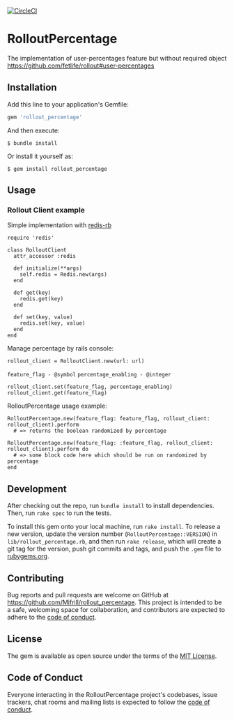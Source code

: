 [![CircleCI](https://circleci.com/gh/Mifrill/rollout_percentage.svg?style=svg)](https://app.circleci.com/pipelines/github/Mifrill/rollout_percentage)

# RolloutPercentage

The implementation of user-percentages feature but without required object
https://github.com/fetlife/rollout#user-percentages

## Installation

Add this line to your application's Gemfile:

```ruby
gem 'rollout_percentage'
```

And then execute:

    $ bundle install

Or install it yourself as:

    $ gem install rollout_percentage

## Usage

### Rollout Client example

Simple implementation with [redis-rb](https://github.com/redis/redis-rb)

    require 'redis'
    
    class RolloutClient
      attr_accessor :redis
    
      def initialize(**args)
        self.redis = Redis.new(args)
      end
    
      def get(key)
        redis.get(key)
      end

      def set(key, value)
        redis.set(key, value)
      end
    end

Manage percentage by rails console:

    rollout_client = RolloutClient.new(url: url)

`feature_flag - @symbol`
`percentage_enabling - @integer`

    rollout_client.set(feature_flag, percentage_enabling)
    rollout_client.get(feature_flag)

RolloutPercentage usage example:

    RolloutPercentage.new(feature_flag: feature_flag, rollout_client: rollout_client).perform
      # => returns the boolean randomized by percentage

    RolloutPercentage.new(feature_flag: :feature_flag, rollout_client: rollout_client).perform do
      # => some block code here which should be run on randomized by percentage
    end

## Development

After checking out the repo, run `bundle install` to install dependencies. Then, run `rake spec` to run the tests.

To install this gem onto your local machine, run `rake install`. To release a new version, update the version number (`RolloutPercentage::VERSION`) in `lib/rollout_percentage.rb`, and then run `rake release`, which will create a git tag for the version, push git commits and tags, and push the `.gem` file to [rubygems.org](https://rubygems.org).

## Contributing

Bug reports and pull requests are welcome on GitHub at https://github.com/Mifrill/rollout_percentage. This project is intended to be a safe, welcoming space for collaboration, and contributors are expected to adhere to the [code of conduct](https://github.com/Mifrill/rollout_percentage/blob/master/CODE_OF_CONDUCT.md).


## License

The gem is available as open source under the terms of the [MIT License](https://opensource.org/licenses/MIT).

## Code of Conduct

Everyone interacting in the RolloutPercentage project's codebases, issue trackers, chat rooms and mailing lists is expected to follow the [code of conduct](https://github.com/Mifrill/rollout_percentage/blob/master/CODE_OF_CONDUCT.md).
